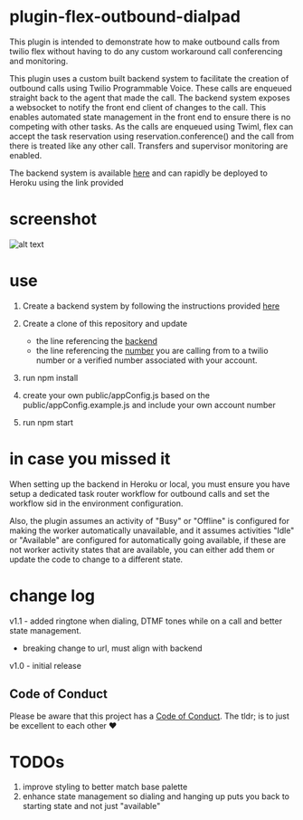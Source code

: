 # plugin-flex-outbound-dialpad

This plugin is intended to demonstrate how to make outbound calls from twilio flex without having to do any custom workaround call conferencing and monitoring.

This plugin uses a custom built backend system to facilitate the creation of outbound calls using Twilio Programmable Voice. These calls are enqueued straight back to the agent that made the call. The backend system exposes a websocket to notify the front end client of changes to the call. This enables automated state management in the front end to ensure there is no competing with other tasks. As the calls are enqueued using Twiml, flex can accept the task reservation using reservation.conference() and the call from there is treated like any other call. Transfers and supervisor monitoring are enabled.

The backend system is available [here](https://github.com/jhunter-twilio/twilio-flex-sample-backend) and can rapidly be deployed to Heroku using the link provided

# screenshot

![alt text](https://raw.githubusercontent.com/jhunter-twilio/plugin-flex-outbound-dialpad/master/screenshot/dialpad.png)

# use

1. Create a backend system by following the instructions provided [here](https://github.com/jhunter-twilio/twilio-flex-sample-backend/blob/master/README.md)

2. Create a clone of this repository and update
   - the line referencing the [backend](https://github.com/jhunter-twilio/plugin-flex-outbound-dialpad/blob/2c358a49813f6c9f0d17bd39cd315646fcbaed84/src/OutboundDialingWithConferencePlugin.js#L17)
   - the line referencing the [number](https://github.com/twilio-labs/plugin-flex-outbound-dialpad/blob/f100c4f83613a14ea2b947bc85ffe765e4e10034/src/OutboundDialingWithConferencePlugin.js#L17) you are calling from to a twilio number or a verified number associated with your account.
3. run npm install
4. create your own public/appConfig.js based on the public/appConfig.example.js and include your own account number
5. run npm start

# in case you missed it

When setting up the backend in Heroku or local, you must ensure you have setup a dedicated task router workflow for outbound calls and set the workflow sid in the environment configuration.

Also, the plugin assumes an activity of "Busy" or "Offline" is configured for making the worker automatically unavailable, and it assumes activities "Idle" or "Available" are configured for automatically going available, if these are not worker activity states that are available, you can either add them or update the code to change to a different state.

# change log

v1.1 - added ringtone when dialing, DTMF tones while on a call and better state management.

- breaking change to url, must align with backend

v1.0 - initial release

## Code of Conduct

Please be aware that this project has a [Code of Conduct](https://github.com/twilio-labs/.github/blob/master/CODE_OF_CONDUCT.md). The tldr; is to just be excellent to each other ❤️

# TODOs

1. improve styling to better match base palette
2. enhance state management so dialing and hanging up puts you back to starting state and not just "available"
